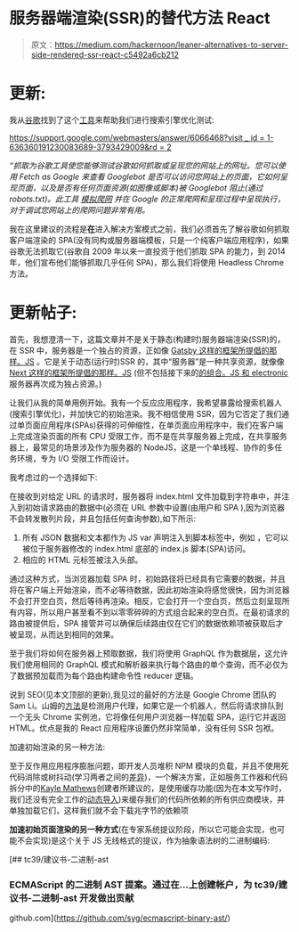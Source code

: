 # 服务器端渲染(SSR)的替代方法 React

> 原文：<https://medium.com/hackernoon/leaner-alternatives-to-server-side-rendered-ssr-react-c5492a6cb212>

# **更新:**

我从[谷歌](https://hackernoon.com/tagged/google)找到了这个[工具](https://hackernoon.com/tagged/tool)来帮助我们进行搜索引擎优化测试:

[https://support.google.com/webmasters/answer/6066468?visit _ id = 1-636360191230083689-3793429009&rd = 2](https://support.google.com/webmasters/answer/6066468?visit_id=1-636360191230083689-3793429009&rd=2)

*“抓取为谷歌工具使您能够测试谷歌如何抓取或呈现您的网站上的网址。您可以使用 Fetch as Google 来查看 Googlebot 是否可以访问您网站上的页面，它如何呈现页面，以及是否有任何页面资源(如图像或脚本)被 Googlebot 阻止(通过 robots.txt)。此工具* [*模拟爬网*](http://www.google.com/insidesearch/howsearchworks/crawling-indexing.html) *并在 Google 的正常爬网和呈现过程中呈现执行，对于调试您网站上的爬网问题非常有用。*

我在这里建议的流程是**在**进入解决方案模式之前，我们必须首先了解谷歌如何抓取客户端渲染的 SPA(没有同构或服务器端模板，只是一个纯客户端应用程序)，如果谷歌无法抓取它(谷歌自 2009 年以来一直投资于他们抓取 SPA 的能力，到 2014 年，他们宣布他们能够抓取几乎任何 SPA)，那么我们将使用 Headless Chrome 方法。

# **更新帖子:**

首先，我想澄清一下，这篇文章并不是关于静态(构建时)服务器端渲染(SSR)的，在 SSR 中，服务器是一个独占的资源，正如像 [Gatsby 这样的框架所提倡的那样。JS](https://github.com/gatsbyjs/gatsby) 。它是关于动态(运行时)SSR 的，其中“服务器”是一种共享资源，就像像 [Next 这样的框架所提倡的那样。JS](https://github.com/zeit/next.js/) (但不包括接下来的[的组合。JS 和 electronic](https://leo.im/2017/electron-next)服务器再次成为独占资源。)

让我们从我的简单用例开始。我有一个反应应用程序，我希望暴露给搜索机器人(搜索引擎优化)，并加快它的初始渲染。我不相信使用 SSR，因为它否定了我们通过单页面应用程序(SPAs)获得的可伸缩性，在单页面应用程序中，我们在客户端上完成渲染页面的所有 CPU 受限工作，而不是在共享服务器上完成，在共享服务器上，最常见的场景涉及作为服务器的 NodeJS，这是一个单线程、协作的多任务环境，专为 I/O 受限工作而设计。

我考虑过的一个选择如下:

在接收到对给定 URL 的请求时，服务器将 index.html 文件加载到字符串中，并注入到初始请求路由的数据中(必须在 URL 参数中设置(由用户和 SPA ),因为浏览器不会转发散列片段，并且包括任何查询参数),如下所示:

1.  所有 JSON 数据和文本都作为 JS var 声明注入到脚本标签中，例如 ，它可以被位于服务器修改的 index.html 底部的 index.js 脚本(SPA)访问。
2.  相应的 HTML 元标签被注入头部。

通过这种方式，当浏览器加载 SPA 时，初始路径将已经具有它需要的数据，并且将在客户端上开始渲染，而不必等待数据，因此初始渲染将感觉很快，因为浏览器不会打开空白页，然后等待再渲染。相反，它会打开一个空白页，然后立刻呈现所有内容，所以用户甚至看不到以零零碎碎的方式组合起来的空白页。在最初请求的路由被提供后，SPA 接管并可以确保后续路由仅在它们的数据依赖项被获取后才被呈现，从而达到相同的效果。

至于我们将如何在服务器上预取数据，我们将使用 GraphQL 作为数据层，这允许我们使用相同的 GraphQL 模式和解析器来执行每个路由的单个查询，而不必仅为了数据预加载而为每个路由构建命令性 reducer 逻辑。

说到 SEO(见本文顶部的更新),我见过的最好的方法是 Google Chrome 团队的 Sam Li。山姆的[方法](/dev-channel/solving-seo-with-headless-chrome-for-your-client-side-framework-288e66fdd2b7)是检测用户代理，如果它是一个机器人，然后将请求排队到一个无头 Chrome 实例池，它将像任何用户浏览器一样加载 SPA，运行它并返回 HTML。优点是我的 React 应用程序设置仍然非常简单，没有任何 SSR 包袱。

加速初始渲染的另一种方法:

至于反作用应用程序膨胀问题，即开发人员堆积 NPM 模块的负载，并且不使用死代码消除或树抖动(学习两者之间的[差异](/@Rich_Harris/tree-shaking-versus-dead-code-elimination-d3765df85c80))，一个解决方案，正如服务工作器和代码拆分中的[Kayle Mathews](https://twitter.com/kylemathews)创建者所建议的，是使用缓存功能(因为在本文写作时，我们还没有完全工作的[动态导入](https://bugs.chromium.org/p/v8/issues/detail?id=5785))来缓存我们的代码所依赖的所有供应商模块，并单独加载它们，这样我们就不会下载兆字节的依赖项

**加速初始页面渲染的另一种方式**(在专家系统提议阶段，所以它可能会实现，也可能不会实现)是这个关于 JS 无线格式的提议，作为抽象语法树的二进制编码:

[](https://github.com/syg/ecmascript-binary-ast/) [## tc39/建议书-二进制-ast

### ECMAScript 的二进制 AST 提案。通过在…上创建帐户，为 tc39/建议书-二进制-ast 开发做出贡献

github.com](https://github.com/syg/ecmascript-binary-ast/)